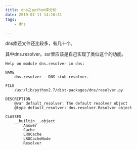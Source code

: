 ```yaml
---
title: dns之python库分析
date: 2019-01-11 14:16:51
tags:
	- dns

---
```




dns库还文件还比较多，有几十个。

其中dns.resolver。ssr里应该是自己实现了类似这个的功能。

```
Help on module dns.resolver in dns:

NAME
    dns.resolver - DNS stub resolver.

FILE
    /usr/lib/python2.7/dist-packages/dns/resolver.py

DESCRIPTION
    @var default_resolver: The default resolver object
    @type default_resolver: dns.resolver.Resolver object

CLASSES
    __builtin__.object
        Answer
        Cache
        LRUCache
        LRUCacheNode
        Resolver
```





